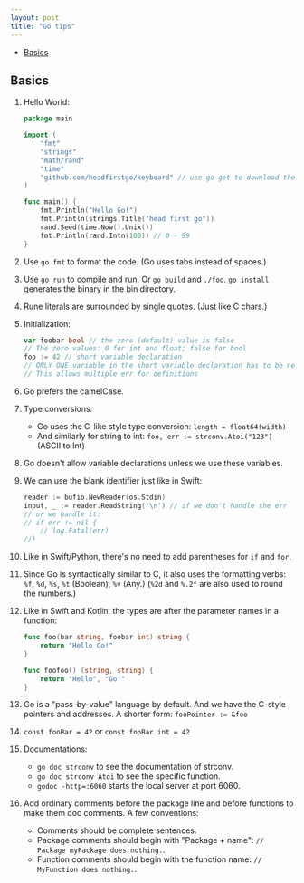 ```yaml
---
layout: post
title: "Go tips"
---
```

* [Basics](#basics)

## Basics

1. Hello World:

    ```go
    package main

    import (
        "fmt"
        "strings"
        "math/rand"
        "time"
        "github.com/headfirstgo/keyboard" // use go get to download the package
    )

    func main() {
        fmt.Println("Hello Go!")
        fmt.Println(strings.Title("head first go"))
        rand.Seed(time.Now().Unix())
        fmt.Println(rand.Intn(100)) // 0 - 99
    }
    ```

2. Use `go fmt` to format the code. (Go uses tabs instead of spaces.)

3. Use `go run` to compile and run. Or `go build` and `./foo`. `go install` generates the binary in the bin directory.

4. Rune literals are surrounded by single quotes. (Just like C chars.)

5. Initialization:

    ```go
    var foobar bool // the zero (default) value is false
    // The zero values: 0 for int and float; false for bool
    foo := 42 // short variable declaration
    // ONLY ONE variable in the short variable declaration has to be new
    // This allows multiple err for definitions
    ```

6. Go prefers the camelCase.

7. Type conversions:

   * Go uses the C-like style type conversion: `length = float64(width)`
   * And similarly for string to int: `foo, err := strconv.Atoi("123")` (ASCII to Int)

8. Go doesn't allow variable declarations unless we use these variables.

9. We can use the blank identifier just like in Swift:

    ```go
    reader := bufio.NewReader(os.Stdin)
    input, _ := reader.ReadString('\n') // if we don't handle the err
    // or we handle it:
    // if err != nil {
        // log.Fatal(err)
    //}
    ```

10. Like in Swift/Python, there's no need to add parentheses for `if` and `for`.

11. Since Go is syntactically similar to C, it also uses the formatting verbs: `%f`, `%d`, `%s`, `%t` (Boolean), `%v` (Any.) (`%2d` and `%.2f` are also used to round the numbers.)

12. Like in Swift and Kotlin, the types are after the parameter names in a function:

    ```go
    func foo(bar string, foobar int) string {
        return "Hello Go!"
    }

    func foofoo() (string, string) {
        return "Hello", "Go!"
    }
    ```

13. Go is a "pass-by-value" language by default. And we have the C-style pointers and addresses. A shorter form: `fooPointer := &foo`

14. `const fooBar = 42` or `const fooBar int = 42`

15. Documentations:
    * `go doc strconv` to see the documentation of strconv.
    * `go doc strconv Atoi` to see the specific function.
    * `godoc -http=:6060` starts the local server at port 6060.

16. Add ordinary comments before the package line and before functions to make them doc comments. A few conventions:
    * Comments should be complete sentences.
    * Package comments should begin with "Package + name": `// Package myPackage does nothing.`.
    * Function comments should begin with the function name: `// MyFunction does nothing.`.